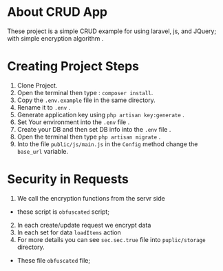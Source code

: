 About CRUD App
========================
These project is a simple CRUD example for using laravel, js, and JQuery; with simple encryption algorithm .

Creating Project Steps
========================
1) Clone Project.
2) Open the terminal then type : `composer install`.
3) Copy the `.env.example` file in the same directory.
4) Rename it to `.env` .
5) Generate application key using `php artisan key:generate` .
6) Set Your environment into the `.env` file .
7) Create your DB and then set DB info into the `.env` file .
8) Open the terminal then type `php artisan migrate` .
9) Into the file `public/js/main.js` in the `Config` method change the `base_url` variable.

Security in Requests
=========================
1) We call the encryption functions from the servr side 
 - these script is ``obfuscated`` script;
2) In each create/update request we encrypt data
3) In each set for data `loadItems` action
4) For more details you can see `sec.sec.true` file into `puplic/storage` directory.
 - These file ``obfuscated`` file;

